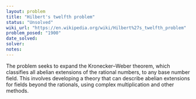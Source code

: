 ```yaml
---
layout: problem
title: "Hilbert's twelfth problem"
status: "Unsolved"
wiki_url: "https://en.wikipedia.org/wiki/Hilbert%27s_twelfth_problem"
problem_posed: "1900"
date_solved:
solver:
notes:
---
```

The problem seeks to expand the Kronecker–Weber theorem, which classifies all abelian extensions of the rational numbers, to any base number field. This involves developing a theory that can describe abelian extensions for fields beyond the rationals, using complex multiplication and other methods.